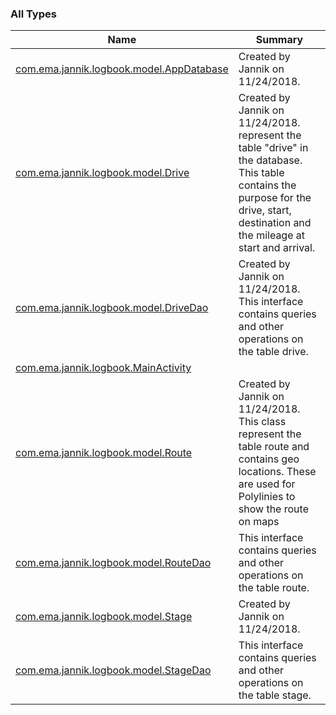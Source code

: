 

### All Types

| Name | Summary |
|---|---|
| [com.ema.jannik.logbook.model.AppDatabase](../com.ema.jannik.logbook.model/-app-database/index.md) | Created by Jannik on 11/24/2018. |
| [com.ema.jannik.logbook.model.Drive](../com.ema.jannik.logbook.model/-drive/index.md) | Created by Jannik on 11/24/2018. represent the table "drive" in the database. This table contains the purpose for the drive, start, destination and the mileage at start and arrival. |
| [com.ema.jannik.logbook.model.DriveDao](../com.ema.jannik.logbook.model/-drive-dao/index.md) | Created by Jannik on 11/24/2018. This interface contains queries and other operations on the table drive. |
| [com.ema.jannik.logbook.MainActivity](../com.ema.jannik.logbook/-main-activity/index.md) |  |
| [com.ema.jannik.logbook.model.Route](../com.ema.jannik.logbook.model/-route/index.md) | Created by Jannik on 11/24/2018. This class represent the table route and contains geo locations. These are used for Polylinies to show the route on maps |
| [com.ema.jannik.logbook.model.RouteDao](../com.ema.jannik.logbook.model/-route-dao/index.md) | This interface contains queries and other operations on the table route. |
| [com.ema.jannik.logbook.model.Stage](../com.ema.jannik.logbook.model/-stage/index.md) | Created by Jannik on 11/24/2018. |
| [com.ema.jannik.logbook.model.StageDao](../com.ema.jannik.logbook.model/-stage-dao/index.md) | This interface contains queries and other operations on the table stage. |
